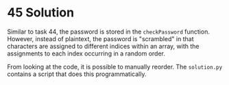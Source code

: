# 45 Solution
Similar to task 44, the password is stored in the `checkPassword` function. However, instead of plaintext, the password is "scrambled" in that characters are assigned to different indices within an array, with the assignments to each index occurring in a random order.

From looking at the code, it is possible to manually reorder. The `solution.py` contains a script that does this programmatically.